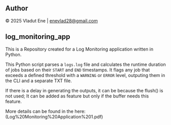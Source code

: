 ## Author

© 2025 Vladut Ene | enevlad28@gmail.com

## log_monitoring_app
This is a Repository created for a Log Monitoring application written in Python.

This Python script parses a `logs.log` file and calculates the runtime duration of jobs based on their `START` and `END` timestamps. It flags any job that exceeds a defined threshold with a `WARNING` or `ERROR` level, outputing them in the CLI and a separate TXT file.

If there is a delay in generating the outputs, it can be because the flush() is not used; It can be added as feature but only if the buffer needs this feature.

More details can be found in the here: (Log%20Monitoring%20Application%201.pdf)